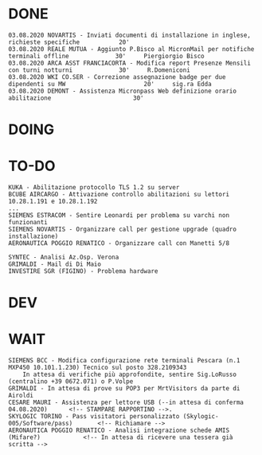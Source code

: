 # DONE
	03.08.2020 NOVARTIS - Inviati documenti di installazione in inglese, richieste specifiche			20'		
	03.08.2020 REALE MUTUA - Aggiunto P.Bisco al MicronMail per notifiche terminali offline				30'		Piergiorgio Bisco
	03.08.2020 ARCA ASST FRANCIACORTA - Modifica report Presenze Mensili con turni notturni				30'		R.Domeniconi
	03.08.2020 WKI CO.SER - Correzione assegnazione badge per due dipendenti su MW						20'		sig.ra Edda
	03.08.2020 DEMONT - Assistenza Micronpass Web definizione orario abilitazione						30'		

# DOING
	
# TO-DO
	KUKA - Abilitazione protocollo TLS 1.2 su server
	BCUBE AIRCARGO - Attivazione controllo abilitazioni su lettori 10.28.1.191 e 10.28.1.192
	...
	SIEMENS ESTRACOM - Sentire Leonardi per problema su varchi non funzionanti
	SIEMENS NOVARTIS - Organizzare call per gestione upgrade (quadro installazione)
	AERONAUTICA POGGIO RENATICO - Organizzare call con Manetti 5/8
	
	SYNTEC - Analisi Az.Osp. Verona
	GRIMALDI - Mail di Di Maio
	INVESTIRE SGR (FIGINO) - Problema hardware

# DEV

# WAIT
	SIEMENS BCC - Modifica configurazione rete terminali Pescara (n.1 MXP450 10.101.1.230) Tecnico sul posto 328.2109343
		In attesa di verifiche più approfondite, sentire Sig.LoRusso (centralino +39 0672.071) o P.Volpe
	GRIMALDI - In attesa di prove su POP3 per MrtVisitors da parte di Airoldi
	CESARE MAURI - Assistenza per lettore USB (--in attesa di conferma 04.08.2020)		<!-- STAMPARE RAPPORTINO -->.
	SKYLOGIC TORINO - Pass visitatori personalizzato (Skylogic-005/Software/pass) 		<!-- Richiamare -->
	AERONAUTICA POGGIO RENATICO - Analisi integrazione schede AMIS (Mifare?) 			<!-- In attesa di ricevere una tessera già scritta -->